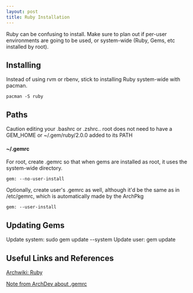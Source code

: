 ```yaml
---
layout: post
title: Ruby Installation
---
```

Ruby can be confusing to install. Make sure to plan out if per-user environments are going to be used, or system-wide (Ruby, Gems, etc installed by root).

## Installing
Instead of using rvm or rbenv, stick to installing Ruby system-wide with pacman.

```
pacman -S ruby
```

## Paths
Caution editing your .bashrc or .zshrc.. root does not need to have a GEM_HOME or ~/.gem/ruby/2.0.0 added to its PATH

#### ~/.gemrc
For root, create .gemrc so that when gems are installed as root, it uses the system-wide directory.

```
gem: --no-user-install
```

Optionally, create user's .gemrc as well, although it'd be the same as in /etc/gemrc, which is automatically made by the ArchPkg

```
gem: --user-install
```

## Updating Gems

Update system:  sudo gem update --system
Update user:  gem update

## Useful Links and References

[Archwiki: Ruby](https://wiki.archlinux.org/index.php/Ruby)

[Note from ArchDev about .gemrc](https://projects.archlinux.org/svntogit/packages.git/tree/trunk/ruby.install?h=packages/ruby)

